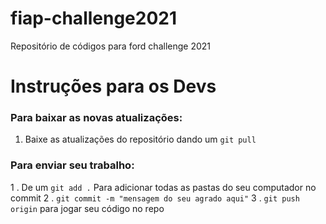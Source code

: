 # fiap-challenge2021
Repositório de códigos para ford challenge 2021

# Instruções para os Devs

### Para baixar as novas atualizações:
  1. Baixe as atualizações do repositório dando um `git pull`
 
### Para enviar seu trabalho:
1 . De um `git add .` Para adicionar todas as pastas do seu computador no commit
2 . `git commit -m "mensagem do seu agrado aqui"`
3 . `git push origin` para jogar seu código no repo

